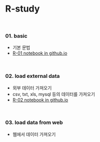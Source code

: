 # R-study

<br>

### 01. basic
- 기본 문법  
- [R-01 notebook in github.io](https://nahyeon-an.github.io/R-study/basic.nb.html)

<br>

### 02. load external data
- 외부 데이터 가져오기
- csv, txt, xls, mysql 등의 데이터를 가져오기
- [R-02 notebook in github.io](https://nahyeon-an.github.io/R-study/load-ext-data.nb.html)

<br>

### 03. load data from web
- 웹에서 데이터 가져오기

<br>
